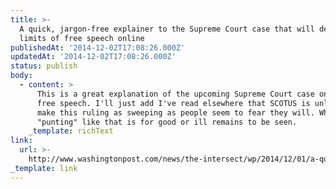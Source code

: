```yaml
---
title: >-
  A quick, jargon-free explainer to the Supreme Court case that will decide the
  limits of free speech online
publishedAt: '2014-12-02T17:08:26.000Z'
updatedAt: '2014-12-02T17:08:26.000Z'
status: publish
body:
  - content: >
      This is a great explanation of the upcoming Supreme Court case on Internet
      free speech. I'll just add I've read elsewhere that SCOTUS is unlikely to
      make this ruling as sweeping as people seem to fear they will. Whether
      "punting" like that is for good or ill remains to be seen.
    _template: richText
link:
  url: >-
    http://www.washingtonpost.com/news/the-intersect/wp/2014/12/01/a-quick-jargon-free-explainer-to-the-supreme-court-case-that-will-decide-the-limits-of-free-speech-online/
_template: link
---
```


